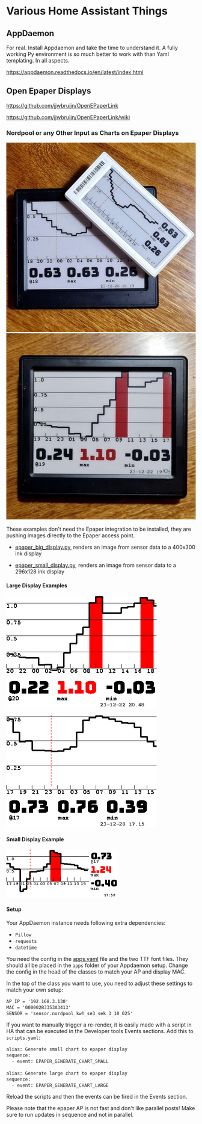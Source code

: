 # Various Home Assistant Things

## AppDaemon

For real. Install Appdaemon and take the time to understand it. A fully working Py environment is so much better to work with than Yaml templating. In all aspects.

https://appdaemon.readthedocs.io/en/latest/index.html

## Open Epaper Displays

https://github.com/jjwbruijn/OpenEPaperLink

https://github.com/jjwbruijn/OpenEPaperLink/wiki

### Nordpool or any Other Input as Charts on Epaper Displays

![Chart examples](nordpools.jpg)
![Chart examples](nordpools_1.jpg)

These examples don't need the Epaper integration to be installed, they are pushing images directly to the Epaper access point. 

- [epaper_big_display.py](addon_configs/appdaemon/apps/epaper_big_display.py), renders an image from sensor data to a 400x300 ink display

- [epaper_small_display.py](addon_configs/appdaemon/apps/epaper_small_display.py), renders an image from sensor data to a 296x128 ink display

#### Large Display Examples 
![Big Display example](display_.jpg)

![Big Display example](display_1.jpg)


#### Small Display Example
![Small Display example](display.jpg)

#### Setup

Your AppDaemon instance needs following extra dependencies:

 - `Pillow`
 - `requests`
 - `datetime`

You need the config in the [apps.yaml](addon_configs/appdaemon/apps/apps.yaml) file and the two TTF font files. They should all be placed in the `apps` folder of your Appdaemon setup. Change the config in the head of the classes to match your AP and display MAC.

In the top of the class you want to use, you need to adjust these settings to match your own setup:

    AP_IP = '192.168.3.130'
    MAC = '000002B3353A3413'
    SENSOR = 'sensor.nordpool_kwh_se3_sek_3_10_025'

If you want to manually trigger a re-render, it is easily made with a script in HA that can be executed in the Developer tools Events sections. Add this to `scripts.yaml`:

    alias: Generate small chart to epaper display
    sequence:
      - event: EPAPER_GENERATE_CHART_SMALL

    alias: Generate large chart to epaper display
    sequence:
      - event: EPAPER_GENERATE_CHART_LARGE

Reload the scripts and then the events can be fired in the Events section.

Please note that the epaper AP is not fast and don't like parallel posts! Make sure to run updates in sequence and not in parallel.
